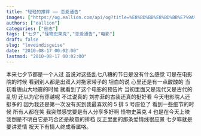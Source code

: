 ```yaml
---
title: "轻轻的推荐 —— 恋爱通告"
images: ["https://og.eallion.com/api/og?title=%E8%BD%BB%E8%BD%BB%E7%9A%84%E6%8E%A8%E8%8D%90%20%E2%80%94%E2%80%94%20%E6%81%8B%E7%88%B1%E9%80%9A%E5%91%8A"]
authors: ["eallion"]
categories: ["日志"]
tags: ["七夕","怪物史莱克","恋爱通告","电影"]
draft: false
slug: "loveindisguise"
date: "2010-08-17 00:02:00"
lastmod: "2010-08-17 00:02:00"
---
```


本来七夕节都是一个人过
虽说对这些乱七八糟的节日是没有什么感觉
可是在电影院的时候
看到别人都是出双入对拖家带子的
坦白的说
心里还是有一点酸酸的
当初看唐山大地震的时候
就看到了这个电影的预告片
当初里面又是现代又是古代的乱切
还以为它有穿越呢
不过说真的
刘亦菲的古装还真的挺好看
今天电影院人还挺多的
因为我还是第一次没有买到我最喜欢的 5 排 5 号座位了
看到一些细节的时候
所有人都在笑
我突然感觉要是有人分享多好啊
怪物史莱克 4 也是在今天上映
我倒是不明白它是巧合还是故意的排档
反正里面的那条爱情线很应景
七夕嘛就是要讲爱情
祝天下有情人终成眷属咯。

